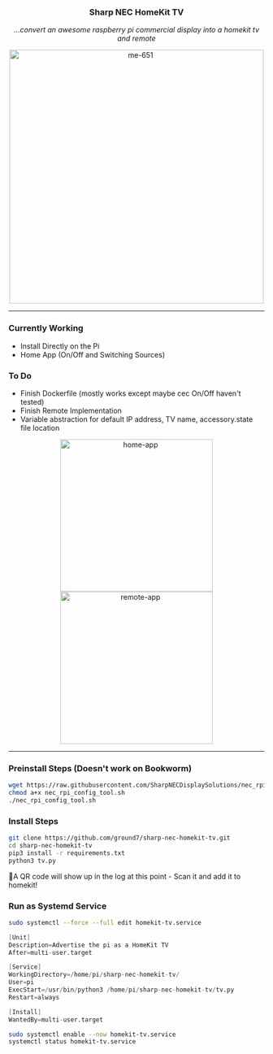 <div align="center">

### **Sharp NEC HomeKit TV** <!-- omit in toc -->

_...convert an awesome raspberry pi commercial display into a homekit tv and remote_

<img src="https://github.com/ground7/sharp-nec-homekit-tv/assets/19885992/98074409-9660-42d8-ad4f-5d5ea6468521)" alt="me-651" width="500"/>

</div>

---

### Currently Working
- Install Directly on the Pi
- Home App (On/Off and Switching Sources)

### To Do
- Finish Dockerfile (mostly works except maybe cec On/Off haven't tested)
- Finish Remote Implementation
- Variable abstraction for default IP address, TV name, accessory.state file location

<div align="center">

<img src="https://github.com/ground7/sharp-nec-homekit-tv/assets/19885992/f941195f-2575-4a18-8d3a-374a7c56ebcb" alt="home-app" width="300"/>
<img src="https://github.com/ground7/sharp-nec-homekit-tv/assets/19885992/3c040d48-43fb-4258-a4ce-bed68a4c7a3e" alt="remote-app" width="300"/>

</div>

---

### Preinstall Steps (Doesn't work on Bookworm)

```bash
wget https://raw.githubusercontent.com/SharpNECDisplaySolutions/nec_rpi_config_tool/master/nec_rpi_config_tool.sh
chmod a+x nec_rpi_config_tool.sh
./nec_rpi_config_tool.sh
```

### Install Steps

```bash
git clone https://github.com/ground7/sharp-nec-homekit-tv.git
cd sharp-nec-homekit-tv
pip3 install -r requirements.txt
python3 tv.py
```

📍A QR code will show up in the log at this point - Scan it and add it to homekit!

### Run as Systemd Service

```bash
sudo systemctl --force --full edit homekit-tv.service
```

```s
[Unit]
Description=Advertise the pi as a HomeKit TV
After=multi-user.target

[Service]
WorkingDirectory=/home/pi/sharp-nec-homekit-tv/
User=pi
ExecStart=/usr/bin/python3 /home/pi/sharp-nec-homekit-tv/tv.py
Restart=always

[Install]
WantedBy=multi-user.target
```

```bash
sudo systemctl enable --now homekit-tv.service
systemctl status homekit-tv.service
```
